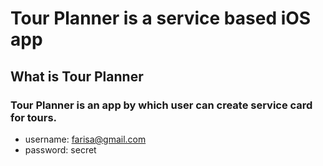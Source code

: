 # Tour Planner is a service based iOS app

## What is Tour Planner
### Tour Planner is an app by which user can create service card for tours.

* username: farisa@gmail.com
* password: secret
